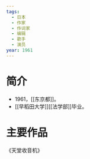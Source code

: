 ```yaml
---
tags:
  - 日本
  - 作家
  - 作词家
  - 编辑
  - 歌手
  - 演员
year: 1961
---
```

# 简介

- 1961，[[东京都]]。
- [[早稻田大学]][[法学部]]毕业。
# 主要作品

《天堂收音机》